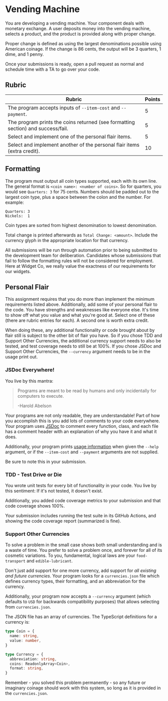# Vending Machine

You are developing a vending machine. Your component deals with monetary
exchange. A user deposits money into the vending machine, selects a product, and
the product is provided along with proper change.

Proper change is defined as using the largest denominations possible using
American coinage. If the change is 86 cents, the output will be 3 quarters, 1
dime, and 1 penny.

Once your submissions is ready, open a pull request as normal and schedule time
with a TA to go over your code.

## Rubric

| Rubric                                                                           | Points |
|----------------------------------------------------------------------------------|--------|
| The program accepts inputs of `--item-cost` and `--payment`.                     | 5      |
| The program prints the coins returned (see formatting section) and success/fail. | 5      |
| Select and implement one of the personal flair items.                            | 5      |
| Select and implement another of the personal flair items (extra credit).         | 10     |


## Formatting

The program must output all coin types supported, each with its own line. The
general format is `<coin name>: <number of coins>`. So for quarters, you would
see `Quarters: 3` for 75 cents. Numbers should be padded out to the largest
coin type, plus a space between the colon and the number. For example:

``` text
Quarters: 3
Nickels:  1
```

Coin types are sorted from highest denomination to lowest denomination.

Total change is printed afterwards as `Total Change: <amount>`. Include the
currency glyph in the appropriate location for that currency.

All submissions will be run through automation prior to being submitted to the
development team for deliberation. Candidates whose submissions that fail to
follow the formatting rules will not be considered for employment. Here at
Widget Co, we really value the exactness of our requirements for our widgets.

## Personal Flair

This assignment requires that you do more than implement the minimum
requirements listed above. Additionally, add some of your personal flair to the
code. You have strengths and weaknesses like everyone else. It's time to show
off what you value and what you're good at. Select one of these (there are
rubric entries for each). A second one is worth extra credit.

When doing these, any additional functionality or code brought about by flair
still is subject to the other bit of flair you have. So if you chose TDD and
Support Other Currencies, the additional currency support needs to also be
tested, and test coverage needs to still be at 100%. If you chose JSDoc and
Support Other Currencies, the `--currency` argument needs to be in the usage
print out.

### JSDoc Everywhere!

You live by this mantra:

> Programs are meant to be read by humans and only incidentally for computers to
> execute.
> 
> -Harold Abelson

Your programs are not only readable, they are understandable! Part of how you
accomplish this is you add lots of comments to your code everywhere. Your
program uses [JSDoc](https://jsdoc.app/) to comment every function, class, and
each file has a comment header with an explanation of why you have it and what
it does.

Additionally, your program prints [usage
information](https://pubs.opengroup.org/onlinepubs/9699919799/basedefs/V1_chap12.html)
when given the `--help` argument, or if the `--item-cost` and `--payment`
arguments are not supplied.

Be sure to note this in your submission.

### TDD - Test Drive or Die

You wrote unit tests for every bit of functionality in your code. You live by
this sentiment: If it's not tested, it doesn't exist.

Additionally, you added code coverage metrics to your submission and that code
coverage shows 100%.

Your submission includes running the test suite in its GitHub Actions, and
showing the code coverage report (summarized is fine).

### Support Other Currencies

To solve a problem in the small case shows both small understanding and is a
waste of time. You prefer to solve a problem once, and forever for all of its
cosmetic variations. To you, fundamental, logical laws are your `food-transport`
and `edible-lubricant`. 

Don't just add support for one more currency, add support for _all existing and
future currencies_. Your program looks for a `currencies.json` file which
defines currency types, their formatting, and an abbreviation for the currency.

Additionally, your program now accepts a `--currency` argument (which defaults
to `USD` for backwards compatibility purposes) that allows selecting from
`currencies.json`.

The JSON file has an array of currencies. The TypeScript definitions for a
currency is:

``` typescript
type Coin = {
  name: string,
  value: number,
}

type Currency = {
  abbreviation: string,
  coins: ReadonlyArray<Coin>,
  format: string,
}
```

Remember - you solved this problem permanently - so any future or imaginary
coinage should work with this system, so long as it is provided in the
`currencies.json`.
